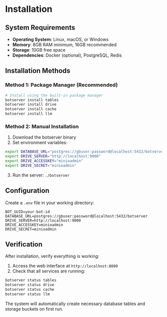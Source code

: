 # Installation

## System Requirements

- **Operating System**: Linux, macOS, or Windows
- **Memory**: 8GB RAM minimum, 16GB recommended
- **Storage**: 10GB free space
- **Dependencies**: Docker (optional), PostgreSQL, Redis

## Installation Methods

### Method 1: Package Manager (Recommended)

```bash
# Install using the built‑in package manager
botserver install tables
botserver install drive  
botserver install cache
botserver install llm
```

### Method 2: Manual Installation

1. Download the botserver binary
2. Set environment variables:
```bash
export DATABASE_URL="postgres://gbuser:password@localhost:5432/botserver"
export DRIVE_SERVER="http://localhost:9000"
export DRIVE_ACCESSKEY="minioadmin"
export DRIVE_SECRET="minioadmin"
```
3. Run the server: `./botserver`

## Configuration

Create a `.env` file in your working directory:

```env
BOT_GUID=your-bot-id
DATABASE_URL=postgres://gbuser:password@localhost:5432/botserver
DRIVE_SERVER=http://localhost:9000
DRIVE_ACCESSKEY=minioadmin
DRIVE_SECRET=minioadmin
```

## Verification

After installation, verify everything is working:

1. Access the web interface at `http://localhost:8080`
2. Check that all services are running:
```bash
botserver status tables
botserver status drive
botserver status cache
botserver status llm
```

The system will automatically create necessary database tables and storage buckets on first run.
